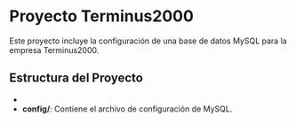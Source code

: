# Proyecto Terminus2000

Este proyecto incluye la configuración de una base de datos MySQL para la empresa Terminus2000.

## Estructura del Proyecto

-
- **config/**: Contiene el archivo de configuración de MySQL.

